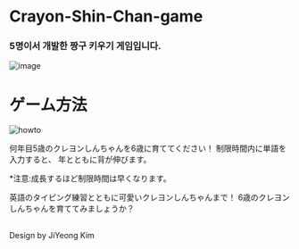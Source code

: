 # Crayon-Shin-Chan-game
### 5명이서 개발한 짱구 키우기 게임입니다.

![image](https://user-images.githubusercontent.com/49308893/119827061-ae185680-bf33-11eb-9b20-0f53c01c1419.png)

# ゲーム方法
![howto](https://user-images.githubusercontent.com/49308893/119826889-77dad700-bf33-11eb-9824-38bfe4b3285e.png)

何年目5歳のクレヨンしんちゃんを6歳に育ててください！
制限時間内に単語を入力すると、
年とともに背が伸びます。

*注意:成長するほど制限時間は早くなります。

英語のタイピング練習とともに可愛いクレヨンしんちゃんまで！
6歳のクレヨンしんちゃんを育ててみましょうか？

## <div text-align="center">
Design by JiYeong Kim
</div>
